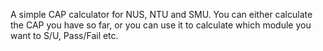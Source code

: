 A simple CAP calculator for NUS, NTU and SMU. You can either calculate the CAP you have so far, or you can use it to calculate which module you want to S/U, Pass/Fail etc. 
